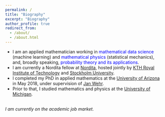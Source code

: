 ```yaml
---
permalink: /
title: "Biography"
excerpt: "Biography"
author_profile: true
redirect_from: 
  - /about/
  - /about.html
---
```


- I am an applied mathematician working in  <font color="blue">mathematical data science</font> (machine learning) and <font color="blue">mathematical physics</font> (statistical mechanics), and, broadly speaking, <font color="blue">probability theory and its applications</font>. <br> 
- I am currently a Nordita fellow at <a href="https://www.nordita.org/">Nordita</a>, hosted jointly by <a href="https://www.kth.se/en">KTH Royal Institute of Technology</a> and <a href="https://www.su.se/">Stockholm University</a>. <br> 
- I completed my PhD in applied mathematics at the <a href="http://math.arizona.edu/">University of Arizona</a> in May 2018, under supervision of <a href="http://math.arizona.edu/~wehr/">Jan Wehr</a>.   <br> 
- Prior to that, I studied mathematics and physics at the <a href="https://umich.edu/">University of Michigan</a>. <br> 
<br> 
<i>I am currently on the academic job market.</i>








